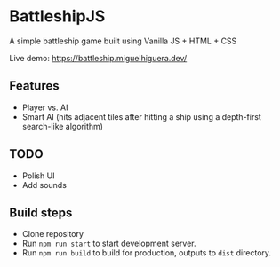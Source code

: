 # BattleshipJS
A simple battleship game built using Vanilla JS + HTML + CSS

Live demo: https://battleship.miguelhiguera.dev/

## Features
- Player vs. AI
- Smart AI (hits adjacent tiles after hitting a ship using a depth-first search-like algorithm)

## TODO
- Polish UI
- Add sounds

## Build steps
- Clone repository
- Run `npm run start` to start development server.
- Run `npm run build` to build for production, outputs to `dist` directory.
